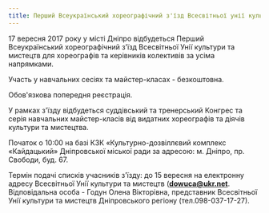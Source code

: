 ```yaml
---
title: Перший Всеукраїнський хореографічний з'їзд Всесвітньої унії культури та мистецтв
---
```


17 вересня 2017 року у місті Дніпро відбудеться Перший Всеукраїнський хореографічний з'їзд Всесвітньої Унії культури та мистецтв для хореографів та керівників колективів за усіма напрямками.

Участь у навчальних сесіях та майстер-класах - безкоштовна.

Обов'язкова попередня реєстрація.

У рамках з'їзду відбудеться суддівський та тренерський Конгрес та серія навчальних майстер-класів від видатних хореографів та діячів культури та мистецтва.

Початок о 10:00 на базі КЗК «Культурно-дозвіллєвий комплекс «Кайдацький» Дніпровської міської ради за адресою: м. Дніпро, пр. Свободи, буд. 67.

Термін подачі списків учасників з'їзду: до 15 вересня на електронну адресу Всесвітньої Унії культури та мистецтв (**dowuca@ukr.net**. Відповідальна особа - Годун Олена Вікторівна, представник Всесвітньої Унії культури та мистецтв Дніпровського регіону (тел.098-037-17-27).
